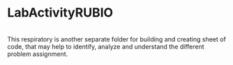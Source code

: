 # LabActivityRUBIO
<br> This respiratory is another separate folder for building and creating sheet of code, that may help to identify, analyze and understand the different problem assignment. <br>
